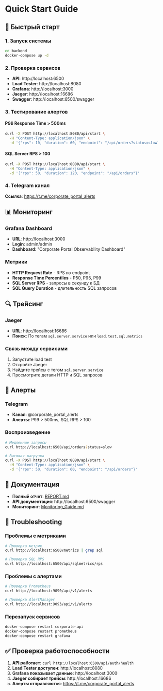 # Quick Start Guide

## 🚀 Быстрый старт

### 1. Запуск системы

```bash
cd backend
docker-compose up -d
```

### 2. Проверка сервисов

- **API**: http://localhost:6500
- **Load Tester**: http://localhost:8080
- **Grafana**: http://localhost:3000
- **Jaeger**: http://localhost:16686
- **Swagger**: http://localhost:6500/swagger

### 3. Тестирование алертов

#### P99 Response Time > 500ms

```bash
curl -X POST http://localhost:8080/api/start \
  -H "Content-Type: application/json" \
  -d '{"rps": 10, "duration": 60, "endpoint": "/api/orders?status=slow"}'
```

#### SQL Server RPS > 100

```bash
curl -X POST http://localhost:8080/api/start \
  -H "Content-Type: application/json" \
  -d '{"rps": 50, "duration": 120, "endpoint": "/api/orders"}'
```

### 4. Telegram канал

**Ссылка**: https://t.me/corporate_portal_alerts

## 📊 Мониторинг

### Grafana Dashboard

- **URL**: http://localhost:3000
- **Login**: admin/admin
- **Dashboard**: "Corporate Portal Observability Dashboard"

### Метрики

- **HTTP Request Rate** - RPS по endpoint
- **Response Time Percentiles** - P50, P95, P99
- **SQL Server RPS** - запросы в секунду к БД
- **SQL Query Duration** - длительность SQL запросов

## 🔍 Трейсинг

### Jaeger

- **URL**: http://localhost:16686
- **Поиск**: По тегам `sql.server.service` или `load.test.sql.metrics`

### Связь между сервисами

1. Запустите load test
2. Откройте Jaeger
3. Найдите трейсы с тегом `sql.server.service`
4. Просмотрите детали HTTP и SQL запросов

## 🚨 Алерты

### Telegram

- **Канал**: @corporate_portal_alerts
- **Алерты**: P99 > 500ms, SQL RPS > 100

### Воспроизведение

```bash
# Медленные запросы
curl http://localhost:6500/api/orders?status=slow

# Высокая нагрузка
curl -X POST http://localhost:8080/api/start \
  -H "Content-Type: application/json" \
  -d '{"rps": 50, "duration": 60, "endpoint": "/api/orders"}'
```

## 📝 Документация

- **Полный отчет**: [REPORT.md](REPORT.md)
- **API документация**: http://localhost:6500/swagger
- **Мониторинг**: [Monitoring_Guide.md](Monitoring_Guide.md)

## 🔧 Troubleshooting

### Проблемы с метриками

```bash
# Проверка метрик
curl http://localhost:6500/metrics | grep sql

# Проверка SQL RPS
curl http://localhost:6500/api/sqlmetrics/rps
```

### Проблемы с алертами

```bash
# Проверка Prometheus
curl http://localhost:9090/api/v1/alerts

# Проверка AlertManager
curl http://localhost:9093/api/v1/alerts
```

### Перезапуск сервисов

```bash
docker-compose restart corporate-api
docker-compose restart prometheus
docker-compose restart grafana
```

## ✅ Проверка работоспособности

1. **API работает**: `curl http://localhost:6500/api/auth/health`
2. **Load Tester доступен**: http://localhost:8080
3. **Grafana показывает данные**: http://localhost:3000
4. **Jaeger собирает трейсы**: http://localhost:16686
5. **Алерты отправляются**: https://t.me/corporate_portal_alerts
